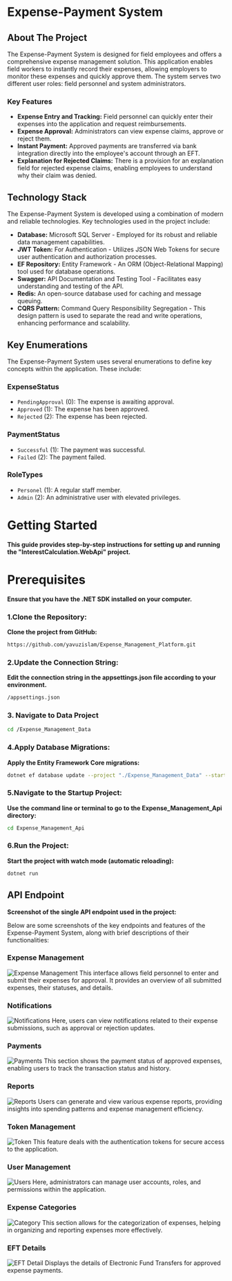 # Expense-Payment System

## About The Project

The Expense-Payment System is designed for field employees and offers a comprehensive expense management solution. This application enables field workers to instantly record their expenses, allowing employers to monitor these expenses and quickly approve them. The system serves two different user roles: field personnel and system administrators.

### Key Features

- **Expense Entry and Tracking:** Field personnel can quickly enter their expenses into the application and request reimbursements.
- **Expense Approval:** Administrators can view expense claims, approve or reject them.
- **Instant Payment:** Approved payments are transferred via bank integration directly into the employee's account through an EFT.
- **Explanation for Rejected Claims:** There is a provision for an explanation field for rejected expense claims, enabling employees to understand why their claim was denied.


## Technology Stack

The Expense-Payment System is developed using a combination of modern and reliable technologies. Key technologies used in the project include:

- **Database:** Microsoft SQL Server - Employed for its robust and reliable data management capabilities.
- **JWT Token:** For Authentication - Utilizes JSON Web Tokens for secure user authentication and authorization processes.
- **EF Repository:** Entity Framework - An ORM (Object-Relational Mapping) tool used for database operations.
- **Swagger:** API Documentation and Testing Tool - Facilitates easy understanding and testing of the API.
- **Redis:** An open-source database used for caching and message queuing.
- **CQRS Pattern:** Command Query Responsibility Segregation - This design pattern is used to separate the read and write operations, enhancing performance and scalability.

## Key Enumerations

The Expense-Payment System uses several enumerations to define key concepts within the application. These include:

### ExpenseStatus
- `PendingApproval` (0): The expense is awaiting approval.
- `Approved` (1): The expense has been approved.
- `Rejected` (2): The expense has been rejected.

### PaymentStatus
- `Successful` (1): The payment was successful.
- `Failed` (2): The payment failed.

### RoleTypes
- `Personel` (1): A regular staff member.
- `Admin` (2): An administrative user with elevated privileges.


# Getting Started
**This guide provides step-by-step instructions for setting up and running the "InterestCalculation.WebApi" project.**

# Prerequisites
**Ensure that you have the .NET SDK installed on your computer.**

### 1.Clone the Repository:
**Clone the project from GitHub:**
```bash
https://github.com/yavuzislam/Expense_Management_Platform.git
```

### 2.Update the Connection String:
**Edit the connection string in the appsettings.json file according to your environment.**
```bash
/appsettings.json
```

### 3. Navigate to Data Project
```bash
cd /Expense_Management_Data
```

### 4.Apply Database Migrations:
**Apply the Entity Framework Core migrations:**
```bash
dotnet ef database update --project "./Expense_Management_Data" --startup-project "./Expense_Management_Api"
```

### 5.Navigate to the Startup Project:
**Use the command line or terminal to go to the Expense_Management_Api directory:**
```bash
cd Expense_Management_Api
```
### 6.Run the Project:
**Start the project with watch mode (automatic reloading):**
```bash
dotnet run
```


## API Endpoint
**Screenshot of the single API endpoint used in the project:**

Below are some screenshots of the key endpoints and features of the Expense-Payment System, along with brief descriptions of their functionalities:

### Expense Management
![Expense Management](https://github.com/yavuzislam/Expense_Management_Platform/assets/65170205/f4301be2-11cc-45f7-8669-5d3c77d0cddd)
This interface allows field personnel to enter and submit their expenses for approval. It provides an overview of all submitted expenses, their statuses, and details.

### Notifications
![Notifications](https://github.com/yavuzislam/Expense_Management_Platform/assets/65170205/3f599057-3d65-4c00-8b80-eb8279c013df)
Here, users can view notifications related to their expense submissions, such as approval or rejection updates.

### Payments
![Payments](https://github.com/yavuzislam/Expense_Management_Platform/assets/65170205/6514630e-e994-435d-a01e-504c8422d1b9)
This section shows the payment status of approved expenses, enabling users to track the transaction status and history.

### Reports
![Reports](https://github.com/yavuzislam/Expense_Management_Platform/assets/65170205/780b1c32-ebab-4339-b343-66869200ff12)
Users can generate and view various expense reports, providing insights into spending patterns and expense management efficiency.

### Token Management
![Token](https://github.com/yavuzislam/Expense_Management_Platform/assets/65170205/1b2ec542-d371-47ea-8d0f-7fec5c6b6b20)
This feature deals with the authentication tokens for secure access to the application.

### User Management
![Users](https://github.com/yavuzislam/Expense_Management_Platform/assets/65170205/0de10f0d-1302-4155-aafb-a805a53c714f)
Here, administrators can manage user accounts, roles, and permissions within the application.

### Expense Categories
![Category](https://github.com/yavuzislam/Expense_Management_Platform/assets/65170205/c5b0a321-9c34-42f3-a5f1-4ee8f81eae50)
This section allows for the categorization of expenses, helping in organizing and reporting expenses more effectively.

### EFT Details
![EFT Detail](https://github.com/yavuzislam/Expense_Management_Platform/assets/65170205/ad45f5c2-bede-4a4e-b512-85720c19d094)
Displays the details of Electronic Fund Transfers for approved expense payments.


